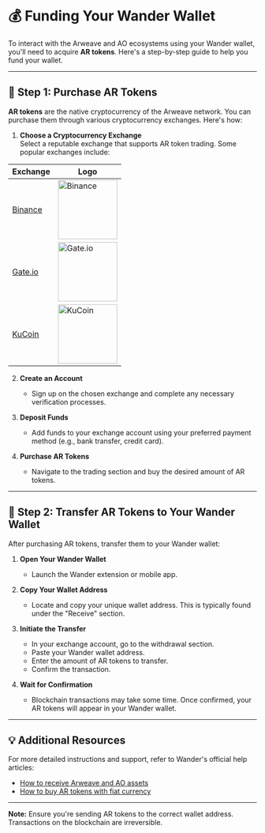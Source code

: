 # 💰 Funding Your Wander Wallet

To interact with the Arweave and AO ecosystems using your Wander wallet, you'll need to acquire **AR tokens**. Here's a step-by-step guide to help you fund your wallet.

---

## 🛒 Step 1: Purchase AR Tokens

**AR tokens** are the native cryptocurrency of the Arweave network. You can purchase them through various cryptocurrency exchanges. Here's how:

1. **Choose a Cryptocurrency Exchange**  
Select a reputable exchange that supports AR token trading. Some popular exchanges include:
     <!-- - [Binance](https://www.binance.com/)
     - [Gate.io](https://www.gate.io/)
     - [KuCoin](https://www.kucoin.com/) -->
| Exchange  | Logo |
|-----------|------|
| [Binance](https://www.binance.com/)  | <a href="https://www.binance.com/" target="_blank"><img src="./binance.png" alt="Binance" width="120"/></a> |
| [Gate.io](https://www.gate.io/)      | <a href="https://www.gate.io/" target="_blank"><img src="./gateio_black.png" alt="Gate.io" width="120"/></a> |
| [KuCoin](https://www.kucoin.com/)    | <a href="https://www.kucoin.com/" target="_blank"><img src="./kucoin_2.svg" alt="KuCoin" width="120"/></a> |

2. **Create an Account**  
   - Sign up on the chosen exchange and complete any necessary verification processes.

3. **Deposit Funds**  
   - Add funds to your exchange account using your preferred payment method (e.g., bank transfer, credit card).

4. **Purchase AR Tokens**  
   - Navigate to the trading section and buy the desired amount of AR tokens.

---

## 🏦 Step 2: Transfer AR Tokens to Your Wander Wallet

After purchasing AR tokens, transfer them to your Wander wallet:

1. **Open Your Wander Wallet**  
   - Launch the Wander extension or mobile app.

2. **Copy Your Wallet Address**  
   - Locate and copy your unique wallet address. This is typically found under the "Receive" section.

3. **Initiate the Transfer**  
   - In your exchange account, go to the withdrawal section.
   - Paste your Wander wallet address.
   - Enter the amount of AR tokens to transfer.
   - Confirm the transaction.

4. **Wait for Confirmation**  
   - Blockchain transactions may take some time. Once confirmed, your AR tokens will appear in your Wander wallet.

---

## 💡 Additional Resources

For more detailed instructions and support, refer to Wander's official help articles:

- [How to receive Arweave and AO assets](https://www.wander.app/help/browser-extension-how-to-receive-arweave-and-ao-assets)
- [How to buy AR tokens with fiat currency](https://www.wander.app/help/browser-extension-how-to-buy-ar-tokens-with-a-fiat-currency)

---

**Note:** Ensure you're sending AR tokens to the correct wallet address. Transactions on the blockchain are irreversible.

